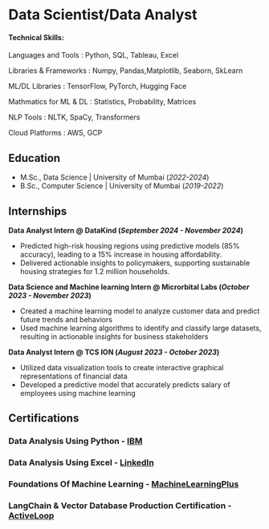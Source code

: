 # Data Scientist/Data Analyst

#### Technical Skills: 
Languages and Tools : Python, SQL, Tableau, Excel

Libraries & Frameworks : Numpy, Pandas,Matplotlib, Seaborn, SkLearn

ML/DL Libraries : TensorFlow, PyTorch, Hugging Face

Mathmatics for ML & DL : Statistics, Probability, Matrices

NLP Tools : NLTK, SpaCy, Transformers

Cloud Platforms : AWS, GCP

## Education								       		
- M.Sc., Data Science	| University of Mumbai (_2022-2024_)	 			        		
- B.Sc., Computer Science | University of Mumbai (_2019-2022_)

## Internships
**Data Analyst Intern @ DataKind  (_September 2024 - November 2024_)**
- Predicted high-risk housing regions using predictive models (85% accuracy), leading to a 15% increase in housing
  affordability.
- Delivered actionable insights to policymakers, supporting sustainable housing strategies for 1.2 million households.

**Data Science and Machine learning Intern @ Microrbital Labs (_October 2023 - November 2023_)**
- Created a machine learning model to analyze customer data and predict future trends and behaviors
- Used machine learning algorithms to identify and classify large datasets, resulting in actionable insights for business stakeholders

**Data Analyst Intern @ TCS ION (_August 2023 - October 2023_)**
- Utilized data visualization tools to create interactive graphical representations of financial data
- Developed a predictive model that accurately predicts salary of employees using machine learning

## Certifications
### Data Analysis Using Python - [IBM](https://drive.google.com/file/d/1r89lqyp8W6xnWdwtDrHunm7rvvuTEw_3/view?usp=drive_link)
### Data Analysis Using Excel - [LinkedIn](https://drive.google.com/file/d/1JrwCdl9HfaSdq9uVE6TeBf-IOFgSUf4h/view?usp=drive_link)
### Foundations Of Machine Learning - [MachineLearningPlus](https://drive.google.com/file/d/18Q6nPPLqO7wVTyzzhLpE2r5v4j1Pcev1/view?usp=drive_link)
### LangChain & Vector Database Production Certification - [ActiveLoop](https://drive.google.com/file/d/1b1SrH08fmaIImYFIZqNP3Jt-kjqk1sGh/view?usp=drive_link)



